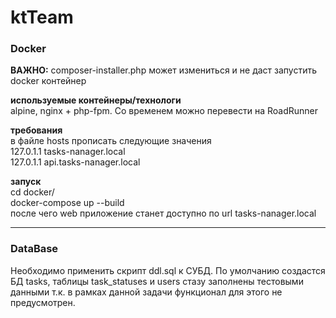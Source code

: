 # ktTeam

### Docker

**ВАЖНО:** composer-installer.php может измениться и не даст запустить docker контейнер 

**используемые контейнеры/технологи**<br>
alpine, nginx + php-fpm. Со временем можно перевести на RoadRunner

**требования**
<br>
в файле hosts прописать следующие значения
<br>
127.0.1.1   tasks-nanager.local
<br>
127.0.1.1   api.tasks-nanager.local

**запуск**
<br>
cd docker/
<br>
docker-compose up --build
<br>
после чего web приложение станет доступно по url tasks-nanager.local

---
### DataBase

Необходимо применить скрипт ddl.sql к СУБД. По умолчанию создастся БД tasks, таблицы task_statuses и users стазу заполнены тестовыми данными т.к. в рамках данной задачи функционал для этого не предусмотрен.
 
